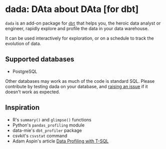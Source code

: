 # dada: DAta about DAta [for dbt]
 
`dada` is an add-on package for [`dbt`](https://www.getdbt.com/) that helps
you, the heroic data analyst or engineer, rapidly explore and profile the data in 
your data warehouse.

It can be used interactively for exploration, or on a schedule to track 
the evolution of data.

## Supported databases

* PostgreSQL

Other databases may work as much of the code is standard SQL. 
Please contribute by testing dada on your database, and 
[raising an issue](https://github.com/dah33/dbt-dada/issues) 
if it doesn't work as expected.

## Inspiration

* R's `summary()` and `glimpse()` functions
* Python's `pandas_profiling` module
* data-mie's `dbt_profiler` package
* csvkit's `csvstat` command
* Adam Aspin's article [Data Profiling with T-SQL](https://www.sqlservercentral.com/articles/data-profiling-with-t-sql)

